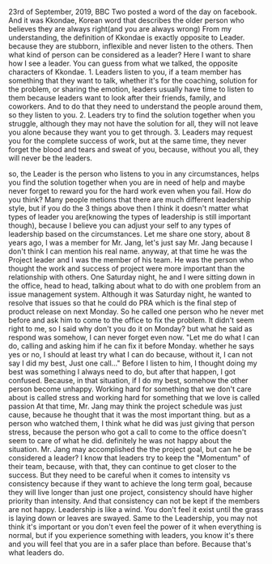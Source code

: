 23rd of September, 2019, BBC Two posted a word of the day on facebook.
And it was Kkondae, Korean word that describes the older person who believes they are always right(and you are always wrong)
From my understanding, the definition of Kkondae is exactly opposite to Leader.
because they are stubborn, inflexible and never listen to the others.
Then what kind of person can be considered as a leader? Here I want to share how I see a leader.
You can guess from what we talked, the opposite characters of Kkondae.
	1. Leaders listen to you, if a team member has something that they want to talk, whether it's for the coaching, solution for the problem, or sharing the emotion, leaders usually have time to listen to them because leaders want to look after their friends, family, and coworkers. And to do that they need to understand the people around them, so they listen to you.
	2. Leaders try to find the solution together when you struggle, although they may not have the solution for all, they will not leave you alone because they want you to get through.
	3. Leaders may request you for the complete success of work, but at the same time, they never forget the blood and tears and sweat of you, because, without you all, they will never be the leaders.


so, the Leader is the person who listens to you in any circumstances, helps you find the solution together when you are in need of help and maybe never forget to reward you for the hard work even when you fail.
How do you think?
Many people metions that there are much different leadership style, but if you do the 3 things above then I think it doesn't matter what types of leader you are(knowing the types of leadership is still important though), because I believe you can adjust your self to any types of leadership based on the circumstances.
Let me share one story, about 8 years ago, I was a member for Mr. Jang, let's just say Mr. Jang because I don't think I can mention his real name.
anyway, at that time he was the Project leader and I was the member of his team.
He was the person who thought the work and success of project were more important than the relationship with others.
One Saturday night, he and I were sitting down in the office, head to head, talking about what to do with one problem from an issue management system. 
Although it was Saturday night, he wanted to resolve that issues so that he could do PRA which is the final step of product release on next Monday. So he called one person who he never met before and ask him to come to the office to fix the problem.
It didn't seem right to me, so I said why don't you do it on Monday? but what he said as respond was somehow, I can never forget even now. 
"Let me do what I can do, calling and asking him if he can fix it before Monday. whether he says yes or no, I should at least try what I can do because, without it, I can not say I did my best, Just one call..."
Before I listen to him, I thought doing my best was something I always need to do, but after that happen, I got confused.
Because, in that situation, if I do my best, somehow the other person become unhappy.
Working hard for something that we don't care about is called stress and working hard for something that we love is called passion
At that time, Mr. Jang may think the project schedule was just cause, because he thought that it was the most important thing. but as a person who watched them, I think what he did was just giving that person stress, because the person who got a call to come to the office doesn't seem to care of what he did. definitely he was not happy about the situation.
Mr. Jang may accomplished the the project goal, but can he be considered a leader? 
I know that leaders try to keep the "Momentum" of their team, because, with that, they can continue to get closer to the success. But they need to be careful when it comes to intensity vs consistency because if they want to achieve the long term goal, because they will live longer than just one project, consistency should have higher priority than intensity. And that consistency can not be kept if the members are not happy.
Leadership is like a wind.
You don't feel it exist until the grass is laying down or leaves are swayed.
Same to the Leadership, you may not think it's important or you don't even feel the power of it when everything is normal, but if you experience something with leaders, you know it's there and you will feel that you are in a safer place than before. Because that's what leaders do.
